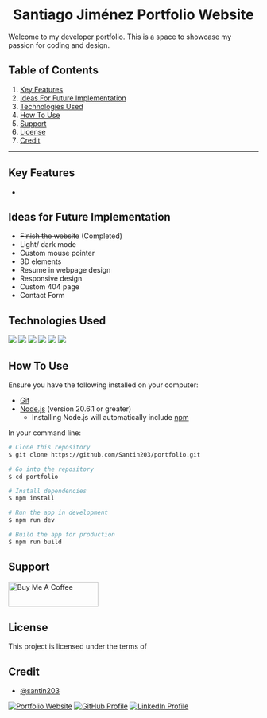 <h1 align="center">Santiago Jiménez Portfolio Website</h1>
Welcome to my developer portfolio. This is a space to showcase my passion for coding and design. 

## Table of Contents
1. <a href="#key-features">Key Features</a>
2. <a href="#ideas-for-future-implementation">Ideas For Future Implementation</a>
3. <a href="#technologies-used">Technologies Used</a>
4. <a href="#how-to-use">How To Use</a>
5. <a href="#support">Support</a>
6. <a href="#license">License</a>
7. <a href="#credit">Credit</a>

------------

## Key Features
- 

## Ideas for Future Implementation
- ~~Finish the website~~ (Completed)
- Light/ dark mode
- Custom mouse pointer
- 3D elements
- Resume in webpage design
- Responsive design
- Custom 404 page
- Contact Form

## Technologies Used
![](https://img.shields.io/badge/React-334E68?style=plastic&logo=react&logoColor=D9E8FF&labelColor=061178) ![](https://img.shields.io/badge/HTML-334E68?style=plastic&logo=html5&logoColor=D9E8FF&labelColor=061178) ![](https://img.shields.io/badge/Tailwind-334E68?style=plastic&logo=tailwindcss&logoColor=D9E8FF&labelColor=061178) ![](https://img.shields.io/badge/TypeScript-334E68?style=plastic&logo=typescript&logoColor=D9E8FF&labelColor=061178) ![](https://img.shields.io/badge/Next.js-334E68?style=plastic&logo=next.js&logoColor=D9E8FF&labelColor=061178) ![](https://img.shields.io/badge/Vercel-334E68?style=plastic&logo=vercel&logoColor=D9E8FF&labelColor=061178)

## How To Use
Ensure you have the following installed on your computer:
- [Git](https://git-scm.com)
- [Node.js](https://nodejs.org/en/download/) (version 20.6.1 or greater)
	- Installing Node.js will automatically include [npm](http://npmjs.com)

In your command line:
```bash
# Clone this repository
$ git clone https://github.com/Santin203/portfolio.git

# Go into the repository
$ cd portfolio

# Install dependencies
$ npm install

# Run the app in development
$ npm run dev

# Build the app for production
$ npm run build
```

## Support
<a href="https://www.buymeacoffee.com/santii_jc" target="_blank"><img src="https://cdn.buymeacoffee.com/buttons/v2/arial-blue.png" alt="Buy Me A Coffee" style="height: 50px !important;width: 181px !important;" ></a>

## License
This project is licensed under the terms of 

## Credit
- [@santin203](https://github.com/santin203)

[![Portfolio Website](https://img.shields.io/badge/Portfolio-Website-061178?style=plastic&logoColor=D9E8FF&labelColor=061178)](https://santin203.github.io/)
[![GitHub Profile](https://img.shields.io/badge/GitHub-Profile-061178?style=plastic&logo=github&logoColor=D9E8FF&labelColor=061178)](https://github.com/santin203)
[![LinkedIn Profile](https://img.shields.io/badge/LinkedIn-Profile-061178?style=plastic&logo=linkedin&logoColor=D9E8FF&labelColor=061178)](https://www.linkedin.com/in/jimenezsantiago/)

